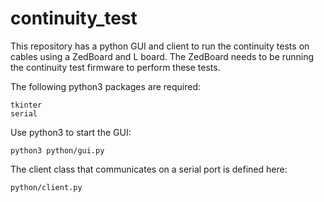 # continuity_test

This repository has a python GUI and client to run the continuity tests on cables using a ZedBoard and L board.
The ZedBoard needs to be running the continuity test firmware to perform these tests.

The following python3 packages are required:
```
tkinter
serial
```

Use python3 to start the GUI:
```
python3 python/gui.py
```

The client class that communicates on a serial port is defined here:
```
python/client.py
```

